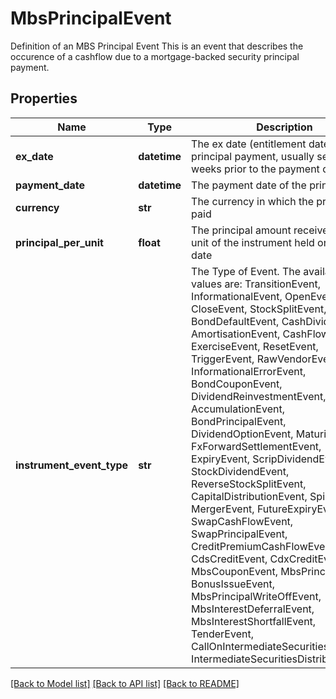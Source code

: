 # MbsPrincipalEvent

Definition of an MBS Principal Event  This is an event that describes the occurence of a cashflow due to a mortgage-backed security principal payment.

## Properties
Name | Type | Description | Notes
------------ | ------------- | ------------- | -------------
**ex_date** | **datetime** | The ex date (entitlement date) of the principal payment, usually several weeks prior to the payment date | 
**payment_date** | **datetime** | The payment date of the principal | 
**currency** | **str** | The currency in which the principal is paid | 
**principal_per_unit** | **float** | The principal amount received for each unit of the instrument held on the ex date | 
**instrument_event_type** | **str** | The Type of Event. The available values are: TransitionEvent, InformationalEvent, OpenEvent, CloseEvent, StockSplitEvent, BondDefaultEvent, CashDividendEvent, AmortisationEvent, CashFlowEvent, ExerciseEvent, ResetEvent, TriggerEvent, RawVendorEvent, InformationalErrorEvent, BondCouponEvent, DividendReinvestmentEvent, AccumulationEvent, BondPrincipalEvent, DividendOptionEvent, MaturityEvent, FxForwardSettlementEvent, ExpiryEvent, ScripDividendEvent, StockDividendEvent, ReverseStockSplitEvent, CapitalDistributionEvent, SpinOffEvent, MergerEvent, FutureExpiryEvent, SwapCashFlowEvent, SwapPrincipalEvent, CreditPremiumCashFlowEvent, CdsCreditEvent, CdxCreditEvent, MbsCouponEvent, MbsPrincipalEvent, BonusIssueEvent, MbsPrincipalWriteOffEvent, MbsInterestDeferralEvent, MbsInterestShortfallEvent, TenderEvent, CallOnIntermediateSecuritiesEvent, IntermediateSecuritiesDistributionEvent | 

[[Back to Model list]](../README.md#documentation-for-models) [[Back to API list]](../README.md#documentation-for-api-endpoints) [[Back to README]](../README.md)


